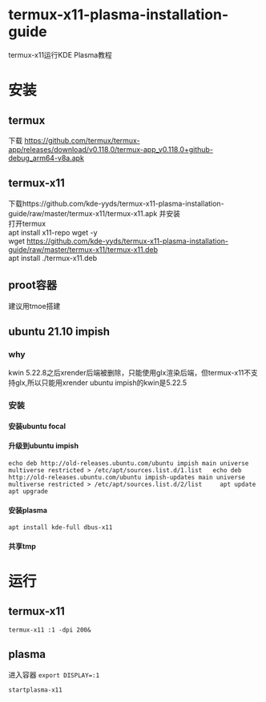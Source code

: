 # termux-x11-plasma-installation-guide
termux-x11运行KDE Plasma教程
# 安装
## termux 
下载 https://github.com/termux/termux-app/releases/download/v0.118.0/termux-app_v0.118.0+github-debug_arm64-v8a.apk 
## termux-x11
下载https://github.com/kde-yyds/termux-x11-plasma-installation-guide/raw/master/termux-x11/termux-x11.apk 并安装  
打开termux  
apt install x11-repo wget -y  
wget https://github.com/kde-yyds/termux-x11-plasma-installation-guide/raw/master/termux-x11/termux-x11.deb  
apt install ./termux-x11.deb  
## proot容器
建议用tmoe搭建
## ubuntu 21.10 impish
### why
kwin 5.22.8之后xrender后端被删除，只能使用glx渲染后端，但termux-x11不支持glx,所以只能用xrender
ubuntu impish的kwin是5.22.5
### 安装
#### 安装ubuntu focal
#### 升级到ubuntu impish
` echo deb http://old-releases.ubuntu.com/ubuntu impish main universe multiverse restricted > /etc/apt/sources.list.d/1.list  
echo deb http://old-releases.ubuntu.com/ubuntu impish-updates main universe multiverse restricted > /etc/apt/sources.list.d/2/list    
apt update    
apt upgrade  `
#### 安装plasma
`apt install kde-full dbus-x11`
#### 共享tmp
# 运行
## termux-x11
`termux-x11 :1 -dpi 200&`
## plasma
进入容器
`export DISPLAY=:1`  

`startplasma-x11`


